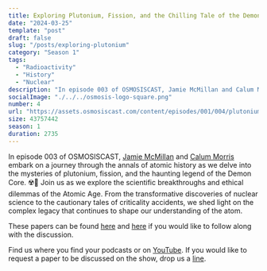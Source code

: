 ```yaml
---
title: Exploring Plutonium, Fission, and the Chilling Tale of the Demon Core! ☢️📜
date: "2024-03-25"
template: "post"
draft: false
slug: "/posts/exploring-plutonium"
category: "Season 1"
tags:
  - "Radioactivity"
  - "History"
  - "Nuclear"
description: "In episode 003 of OSMOSISCAST, Jamie McMillan and Calum Morris embark on a journey through the annals of atomic history as we delve into the mysteries of plutonium, fission, and the haunting legend of the Demon Core."
socialImage: "./../../osmosis-logo-square.png"
number: 4
url: "https://assets.osmosiscast.com/content/episodes/001/004/plutonium.mp3"
size: 43757442
season: 1
duration: 2735
---
```


In episode 003 of OSMOSISCAST, [Jamie McMillan](https://www.linkedin.com/in/jamie-mcmillan-metrology/) and [Calum Morris](https://www.linkedin.com/in/calum-morris-7015a028b/) embark on a journey through the annals of atomic history as we delve into the mysteries of plutonium, fission, and the haunting legend of the Demon Core. ☢️📜 Join us as we explore the scientific breakthroughs and ethical dilemmas of the Atomic Age. From the transformative discoveries of nuclear science to the cautionary tales of criticality accidents, we shed light on the complex legacy that continues to shape our understanding of the atom.

These papers can be found [here](https://journals.aps.org/pr/pdf/10.1103/PhysRev.69.367) and [here](https://journals.aps.org/pr/pdf/10.1103/PhysRev.70.555) if you would like to follow along with the discussion.

Find us where you find your podcasts or on [YouTube](https://www.youtube.com/@Osmosiscast). If you would like to request a paper to be discussed on the show, drop us a [line](mailto:osmosiscast@gmail.com?subject=Osmosis%20Cast%20|%20Episode%20Suggestion).
